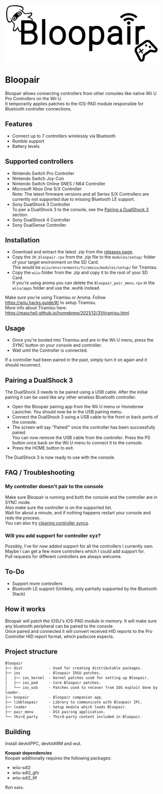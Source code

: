 ![Banner](Bloopair.png?raw=true)
# Bloopair
Bloopair allows connecting controllers from other consoles like native Wii U Pro Controllers on the Wii U.  
It temporarily applies patches to the IOS-PAD module responsible for Bluetooth controller connections.

## Features
- Connect up to 7 controllers wirelessly via Bluetooth
- Rumble support
- Battery levels

## Supported controllers
- Nintendo Switch Pro Controller
- Nintendo Switch Joy-Con
- Nintendo Switch Online SNES / N64 Controller
- Microsoft Xbox One S/X Controller  
Note: The latest firmware versions and all Series S/X Controllers are currently not supported due to missing Bluetooth LE support.
- Sony DualShock 3 Controller  
To pair a DualShock 3 to the console, see the [Pairing a DualShock 3](#pairing-a-dualshock-3) section.
- Sony DualShock 4 Controller
- Sony DualSense Controller

## Installation
- Download and extract the latest .zip from the [releases page](https://github.com/GaryOderNichts/Bloopair/releases).
- Copy the `30_bloopair.rpx` from the .zip file to the `modules/setup/` folder of your target environment on the SD Card.  
  This would be `wiiu/environments/tiramisu/modules/setup/` for Tiramisu.
- Copy the `wiiu` folder from the .zip and copy it to the root of your SD Card.  
  If you're using aroma you can delete the `Bloopair_pair_menu.rpx` in the `wiiu/apps` folder and use the .wuhb instead.

Make sure you're using Tiramisu or Aroma. Follow https://wiiu.hacks.guide/#/ to setup Tiramisu.  
More info about Tiramisu here: https://maschell.github.io/homebrew/2021/12/31/tiramisu.html

## Usage
- Once you're booted into Tiramisu and are in the Wii U menu, press the SYNC button on your console and controller.
- Wait until the Controller is connected.

If a controller had been paired in the past, simply turn it on again and it should reconnect.

## Pairing a DualShock 3
The DualShock 3 needs to be paired using a USB cable. After the initial pairing it can be used like any other wireless Bluetooth controller.  
- Open the Bloopair pairing app from the Wii U menu or Homebrew Launcher. You should now be in the USB pairing menu.
- Connect the DualShock 3 using a USB cable to the front or back ports of the console.
- The screen will say "Paired!" once the controller has been successfully paired.  
You can now remove the USB cable from the controller. Press the PS button once back on the Wii U menu to connect it to the console.
- Press the HOME button to exit.

The DualShock 3 is now ready to use with the console.

## FAQ / Troubleshooting

### My controller doesn't pair to the console
Make sure Bloopair is running and both the console and the controller are in SYNC mode.  
Also make sure the controller is on the supported list.  
Wait for about a minute, and if nothing happens restart your console and redo the process.  
You can also try [clearing controller syncs](https://en-americas-support.nintendo.com/app/answers/detail/a_id/1705/~/how-to-clear-all-syncs).

### Will you add support for controller xyz?
Possibly, I've for now added support for all the controllers I currently own. Maybe I can get a few more controllers which I could add support for.  
Pull requests for different controllers are always welcome.

## To-Do
- Support more controllers
- Bluetooth LE support (Unlikely, only partially supported by the Bluetooth Stack)

## How it works
Bloopair will patch the IOSU's IOS-PAD module in memory. It will make sure any bluetooth peripheral can be paired to the console.  
Once paired and connected it will convert received HID reports to the Pro Controller HID report format, which padscore expects.

## Project structure
```
Bloopair
├── dist            - Used for creating distributable packages.
├── ios             - Bloopair IOSU patches.
│   ├── ios_kernel  - Kernel patches used for setting up Bloopair.
│   ├── ios_pad     - Core Bloopair patches.
│   └── ios_usb     - Patches used to recover from IOS exploit done by loader.
├── koopair         - Bloopair companion app.
├── libbloopair     - Library to communicate with Bloopair IPC.
├── loader          - Setup module which loads Bloopair.
├── pair_menu       - DS3 pairing application.
└── third_party     - Third-party content included in Bloopair.
```

## Building
Install devkitPPC, devkitARM and wut.

**Koopair dependencies**  
Koopair additionally requires the following packages:
- wiiu-sdl2
- wiiu-sdl2_gfx
- wiiu-sdl2_ttf

Run `make`.
